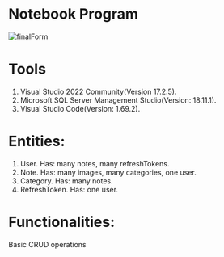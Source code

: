 # Notebook Program 

![finalForm](https://user-images.githubusercontent.com/94862107/179994614-e65dd0be-a70e-4c16-a614-de707aa89a26.PNG)

# Tools
1. Visual Studio 2022 Community(Version 17.2.5).
2. Microsoft SQL Server Management Studio(Version: 18.11.1).
3. Visual Studio Code(Version: 1.69.2).

# Entities:

1. User. Has: many notes, many refreshTokens.
2. Note. Has: many images, many categories, one user.
3. Category. Has: many notes.
4. RefreshToken. Has: one user.

# Functionalities:

Basic CRUD operations





